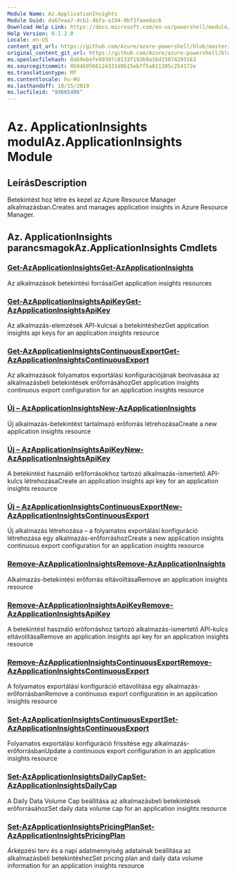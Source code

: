 ```yaml
---
Module Name: Az.ApplicationInsights
Module Guid: da67eaa7-4cb1-4bfa-a194-8bf3faae8ac6
Download Help Link: https://docs.microsoft.com/en-us/powershell/module/az.applicationinsights
Help Version: 0.1.2.0
Locale: en-US
content_git_url: https://github.com/Azure/azure-powershell/blob/master/src/ApplicationInsights/ApplicationInsights/help/Az.ApplicationInsights.md
original_content_git_url: https://github.com/Azure/azure-powershell/blob/master/src/ApplicationInsights/ApplicationInsights/help/Az.ApplicationInsights.md
ms.openlocfilehash: 0ab9ebefe99397c0133f193b9a16d15074293163
ms.sourcegitcommit: 0b94b9566124331d0b15eb7f5a811305c254172e
ms.translationtype: MT
ms.contentlocale: hu-HU
ms.lasthandoff: 10/15/2019
ms.locfileid: "93665496"
---
```

# <span data-ttu-id="f9d27-101">Az. ApplicationInsights modul</span><span class="sxs-lookup"><span data-stu-id="f9d27-101">Az.ApplicationInsights Module</span></span>
## <span data-ttu-id="f9d27-102">Leírás</span><span class="sxs-lookup"><span data-stu-id="f9d27-102">Description</span></span>
<span data-ttu-id="f9d27-103">Betekintést hoz létre és kezel az Azure Resource Manager alkalmazásban.</span><span class="sxs-lookup"><span data-stu-id="f9d27-103">Creates and manages application insights in Azure Resource Manager.</span></span>

## <span data-ttu-id="f9d27-104">Az. ApplicationInsights parancsmagok</span><span class="sxs-lookup"><span data-stu-id="f9d27-104">Az.ApplicationInsights Cmdlets</span></span>
### [<span data-ttu-id="f9d27-105">Get-AzApplicationInsights</span><span class="sxs-lookup"><span data-stu-id="f9d27-105">Get-AzApplicationInsights</span></span>](Get-AzApplicationInsights.md)
<span data-ttu-id="f9d27-106">Az alkalmazások betekintési forrásai</span><span class="sxs-lookup"><span data-stu-id="f9d27-106">Get application insights resources</span></span>

### [<span data-ttu-id="f9d27-107">Get-AzApplicationInsightsApiKey</span><span class="sxs-lookup"><span data-stu-id="f9d27-107">Get-AzApplicationInsightsApiKey</span></span>](Get-AzApplicationInsightsApiKey.md)
<span data-ttu-id="f9d27-108">Az alkalmazás-elemzések API-kulcsai a betekintéshez</span><span class="sxs-lookup"><span data-stu-id="f9d27-108">Get application insights api keys for an application insights resource</span></span>

### [<span data-ttu-id="f9d27-109">Get-AzApplicationInsightsContinuousExport</span><span class="sxs-lookup"><span data-stu-id="f9d27-109">Get-AzApplicationInsightsContinuousExport</span></span>](Get-AzApplicationInsightsContinuousExport.md)
<span data-ttu-id="f9d27-110">Az alkalmazások folyamatos exportálási konfigurációjának beolvasása az alkalmazásbeli betekintések erőforrásához</span><span class="sxs-lookup"><span data-stu-id="f9d27-110">Get application insights continuous export configuration for an application insights resource</span></span>

### [<span data-ttu-id="f9d27-111">Új – AzApplicationInsights</span><span class="sxs-lookup"><span data-stu-id="f9d27-111">New-AzApplicationInsights</span></span>](New-AzApplicationInsights.md)
<span data-ttu-id="f9d27-112">Új alkalmazás-betekintést tartalmazó erőforrás létrehozása</span><span class="sxs-lookup"><span data-stu-id="f9d27-112">Create a new application insights resource</span></span>

### [<span data-ttu-id="f9d27-113">Új – AzApplicationInsightsApiKey</span><span class="sxs-lookup"><span data-stu-id="f9d27-113">New-AzApplicationInsightsApiKey</span></span>](New-AzApplicationInsightsApiKey.md)
<span data-ttu-id="f9d27-114">A betekintést használó erőforrásokhoz tartozó alkalmazás-ismertető API-kulcs létrehozása</span><span class="sxs-lookup"><span data-stu-id="f9d27-114">Create an application insights api key for an application insights resource</span></span>

### [<span data-ttu-id="f9d27-115">Új – AzApplicationInsightsContinuousExport</span><span class="sxs-lookup"><span data-stu-id="f9d27-115">New-AzApplicationInsightsContinuousExport</span></span>](New-AzApplicationInsightsContinuousExport.md)
<span data-ttu-id="f9d27-116">Új alkalmazás létrehozása – a folyamatos exportálási konfiguráció létrehozása egy alkalmazás-erőforráshoz</span><span class="sxs-lookup"><span data-stu-id="f9d27-116">Create a new application insights continuous export configuration for an application insights resource</span></span>

### [<span data-ttu-id="f9d27-117">Remove-AzApplicationInsights</span><span class="sxs-lookup"><span data-stu-id="f9d27-117">Remove-AzApplicationInsights</span></span>](Remove-AzApplicationInsights.md)
<span data-ttu-id="f9d27-118">Alkalmazás-betekintési erőforrás eltávolítása</span><span class="sxs-lookup"><span data-stu-id="f9d27-118">Remove an application insights resource</span></span>

### [<span data-ttu-id="f9d27-119">Remove-AzApplicationInsightsApiKey</span><span class="sxs-lookup"><span data-stu-id="f9d27-119">Remove-AzApplicationInsightsApiKey</span></span>](Remove-AzApplicationInsightsApiKey.md)
<span data-ttu-id="f9d27-120">A betekintést használó erőforráshoz tartozó alkalmazás-ismertető API-kulcs eltávolítása</span><span class="sxs-lookup"><span data-stu-id="f9d27-120">Remove an application insights api key for an application insights resource</span></span>

### [<span data-ttu-id="f9d27-121">Remove-AzApplicationInsightsContinuousExport</span><span class="sxs-lookup"><span data-stu-id="f9d27-121">Remove-AzApplicationInsightsContinuousExport</span></span>](Remove-AzApplicationInsightsContinuousExport.md)
<span data-ttu-id="f9d27-122">A folyamatos exportálási konfiguráció eltávolítása egy alkalmazás-erőforrásban</span><span class="sxs-lookup"><span data-stu-id="f9d27-122">Remove a continuous export configuration in an application insights resource</span></span>

### [<span data-ttu-id="f9d27-123">Set-AzApplicationInsightsContinuousExport</span><span class="sxs-lookup"><span data-stu-id="f9d27-123">Set-AzApplicationInsightsContinuousExport</span></span>](Set-AzApplicationInsightsContinuousExport.md)
<span data-ttu-id="f9d27-124">Folyamatos exportálási konfiguráció frissítése egy alkalmazás-erőforrásban</span><span class="sxs-lookup"><span data-stu-id="f9d27-124">Update a continuous export configuration in an application insights resource</span></span>

### [<span data-ttu-id="f9d27-125">Set-AzApplicationInsightsDailyCap</span><span class="sxs-lookup"><span data-stu-id="f9d27-125">Set-AzApplicationInsightsDailyCap</span></span>](Set-AzApplicationInsightsDailyCap.md)
<span data-ttu-id="f9d27-126">A Daily Data Volume Cap beállítása az alkalmazásbeli betekintések erőforrásához</span><span class="sxs-lookup"><span data-stu-id="f9d27-126">Set daily data volume cap for an application insights resource</span></span>

### [<span data-ttu-id="f9d27-127">Set-AzApplicationInsightsPricingPlan</span><span class="sxs-lookup"><span data-stu-id="f9d27-127">Set-AzApplicationInsightsPricingPlan</span></span>](Set-AzApplicationInsightsPricingPlan.md)
<span data-ttu-id="f9d27-128">Árképzési terv és a napi adatmennyiség adatainak beállítása az alkalmazásbeli betekintéshez</span><span class="sxs-lookup"><span data-stu-id="f9d27-128">Set pricing plan and daily data volume information for an application insights resource</span></span>

